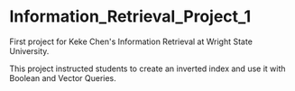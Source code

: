 # Information_Retrieval_Project_1
First project for Keke Chen's Information Retrieval at Wright State University.

This project instructed students to create an inverted index and use it with Boolean and Vector Queries.
